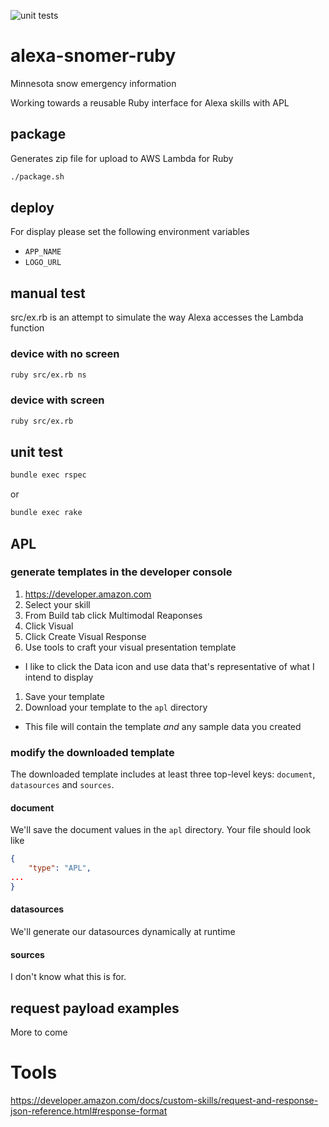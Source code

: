 ![unit tests](https://github.com/eebbesen/alexa-snomer-ruby/workflows/unit%20tests/badge.svg)

# alexa-snomer-ruby
Minnesota snow emergency information

Working towards a reusable Ruby interface for Alexa skills with APL

## package
Generates zip file for upload to AWS Lambda for Ruby
```bash
./package.sh
```

## deploy
For display please set the following environment variables
* `APP_NAME`
* `LOGO_URL`


## manual test
src/ex.rb is an attempt to simulate the way Alexa accesses the Lambda function
### device with no screen
```bash
ruby src/ex.rb ns
```

### device with screen
```bash
ruby src/ex.rb
```

## unit test
```bash
bundle exec rspec
```
or
```bash
bundle exec rake
```

## APL
### generate templates in the developer console
1. https://developer.amazon.com
1. Select your skill
1. From Build tab click Multimodal Reaponses
1. Click Visual
1. Click Create Visual Response
1. Use tools to craft your visual presentation template
* I like to click the Data icon and use data that's representative of what I intend to display
1. Save your template
1. Download your template to the `apl` directory
* This file will contain the template _and_ any sample data you created

### modify the downloaded template
The downloaded template includes at least three top-level keys: `document`, `datasources` and `sources`.

#### document
We'll save the document values in the `apl` directory. Your file should look like
```json
{
    "type": "APL",
...
}
```

#### datasources
We'll generate our datasources dynamically at runtime

#### sources
I don't know what this is for.

## request payload examples
More to come

# Tools
https://developer.amazon.com/docs/custom-skills/request-and-response-json-reference.html#response-format
